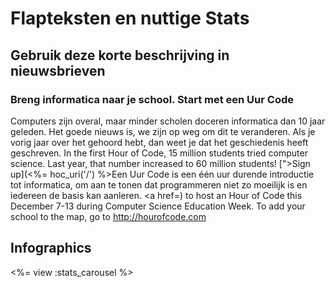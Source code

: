 

# Flapteksten en nuttige Stats

## Gebruik deze korte beschrijving in nieuwsbrieven

### Breng informatica naar je school. Start met een Uur Code

Computers zijn overal, maar minder scholen doceren informatica dan 10 jaar geleden. Het goede nieuws is, we zijn op weg om dit te veranderen. Als je vorig jaar over het gehoord hebt, dan weet je dat het geschiedenis heeft geschreven. In the first Hour of Code, 15 million students tried computer science. Last year, that number increased to 60 million students! [">Sign up](<%= hoc_uri('/') %>Een Uur Code</a> is een één uur durende introductie tot informatica, om aan te tonen dat programmeren niet zo moeilijk is en iedereen de basis kan aanleren. <a href=) to host an Hour of Code this December 7-13 during Computer Science Education Week. To add your school to the map, go to <http://hourofcode.com></p> 

## Infographics

<%= view :stats_carousel %>